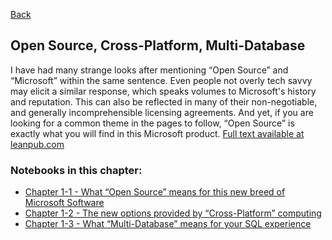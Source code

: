 [Back](../readme.md)

## Open Source, Cross-Platform, Multi-Database

I have had many strange looks after mentioning “Open Source” and “Microsoft” within the same sentence. Even people not overly tech savvy may elicit a similar response, which speaks volumes to Microsoft's history and reputation. This can also be reflected in many of their non-negotiable, and generally incomprehensible licensing agreements. And yet, if you are looking for a common theme in the pages to follow, “Open Source” is exactly what you will find in this Microsoft product. [Full text available at leanpub.com](https://leanpub.com/hands-on-ads)

### Notebooks in this chapter:

- [Chapter 1-1 - What “Open Source” means for this new breed of Microsoft Software](CH-01-01.ipynb)
- [Chapter 1-2 - The new options provided by “Cross-Platform” computing](CH-01-02.ipynb)
- [Chapter 1-3 - What “Multi-Database” means for your SQL experience](CH-01-03.ipynb)
